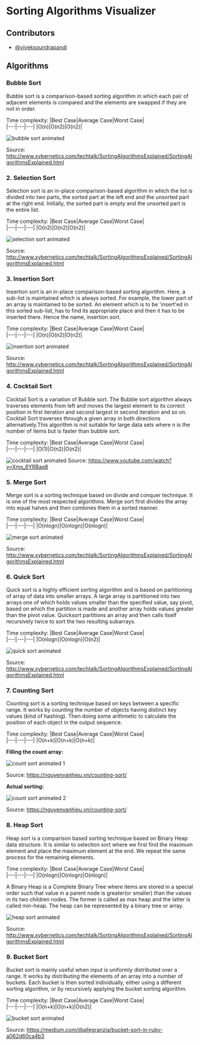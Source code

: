 # Sorting Algorithms Visualizer

## Contributors
  - [@viveksoundrapandi](https://github.com/viveksoundrapandi)

## Algorithms

### Bubble Sort  
Bubble sort is a comparison-based sorting algorithm in which each pair of adjacent elements is compared and the elements are swapped if they are not in order. 

Time complexity: 
|Best Case|Average Case|Worst Case|          
|---|---|---|
|O(n)|O(n2)|O(n2)|

![bubble sort animated](http://www.xybernetics.com/techtalk/SortingAlgorithmsExplained/images/bubble1.gif) 

Source: http://www.xybernetics.com/techtalk/SortingAlgorithmsExplained/SortingAlgorithmsExplained.html

### 2. Selection Sort
Selection sort is an in-place comparison-based algorithm in which the list is divided into two parts, the sorted part at the left end and the unsorted part at the right end. Initially, the sorted part is empty and the unsorted part is the entire list.

Time complexity:
|Best Case|Average Case|Worst Case|          
|---|---|---|
|O(n2)|O(n2)|O(n2)|

![selection sort animated](http://www.xybernetics.com/techtalk/SortingAlgorithmsExplained/images/SelectionEg01.gif)

Source: http://www.xybernetics.com/techtalk/SortingAlgorithmsExplained/SortingAlgorithmsExplained.html

### 3. Insertion Sort
Insertion sort is an in-place comparison-based sorting algorithm. Here, a sub-list is maintained which is always sorted. For example, the lower part of an array is maintained to be sorted. An element which is to be 'insert'ed in this sorted sub-list, has to find its appropriate place and then it has to be inserted there. Hence the name, insertion sort. 

Time complexity:
|Best Case|Average Case|Worst Case|          
|---|---|---|
|O(n)|O(n2)|O(n2)|

![insertion sort animated](https://i.pinimg.com/originals/92/b0/34/92b034385c440e08bc8551c97df0a2e3.gif)

Source: http://www.xybernetics.com/techtalk/SortingAlgorithmsExplained/SortingAlgorithmsExplained.html

### 4. Cocktail Sort
Cocktail Sort is a variation of Bubble sort. The Bubble sort algorithm always traverses elements from left and moves the largest element to its correct position in first iteration and second largest in second iteration and so on. Cocktail Sort traverses through a given array in both directions alternatively.This algorithm is not suitable for large data sets where n is the number of items but is faster than bubble sort.

Time complexity:
|Best Case|Average Case|Worst Case|          
|---|---|---|
|O(1)|O(n2)|O(n2)|

![cocktail sort animated](https://i.makeagif.com/media/11-26-2015/9SMe_Z.gif)
Source: https://www.youtube.com/watch?v=Xmx_6YRBaq8


### 5. Merge Sort
Merge sort is a sorting technique based on divide and conquer technique. It is one of the most respected algorithms. Merge sort first divides the array into equal halves and then combines them in a sorted manner.

Time complexity:
|Best Case|Average Case|Worst Case|          
|---|---|---|
|O(nlogn)|O(nlogn)|O(nlogn)|

![merge sort animated](http://www.xybernetics.com/techtalk/SortingAlgorithmsExplained/images/merge.gif)

Source: http://www.xybernetics.com/techtalk/SortingAlgorithmsExplained/SortingAlgorithmsExplained.html


### 6. Quick Sort
Quick sort is a highly efficient sorting algorithm and is based on partitioning of array of data into smaller arrays. A large array is partitioned into two arrays one of which holds values smaller than the specified value, say pivot, based on which the partition is made and another array holds values greater than the pivot value. Quicksort partitions an array and then calls itself recursively twice to sort the two resulting subarrays.

Time complexity:
|Best Case|Average Case|Worst Case|          
|---|---|---|
|O(nlogn)|O(nlogn)|O(n2)|

![quick sort animated](http://www.xybernetics.com/techtalk/SortingAlgorithmsExplained/images/quick1.gif)

Source: http://www.xybernetics.com/techtalk/SortingAlgorithmsExplained/SortingAlgorithmsExplained.html


### 7. Counting Sort
Counting sort is a sorting technique based on keys between a specific range. It works by counting the number of objects having distinct key values (kind of hashing). Then doing some arithmetic to calculate the position of each object in the output sequence. 

Time complexity:
|Best Case|Average Case|Worst Case|          
|---|---|---|
|O(n+k)|O(n+k)|O(n+k)|

**Filling the count array:**

![count sort animated 1](https://3.bp.blogspot.com/-jJchly1BkTc/WLGqCFDdvCI/AAAAAAAAAHA/luljAlz2ptMndIZNH0KLTTuQMNsfzDeFQCLcB/s1600/CSortUpdatedStepI.gif)

Source: https://nguyenvanhieu.vn/counting-sort/

**Actual sorting:**

![count sort animated 2](https://1.bp.blogspot.com/-xPqylngqASY/WLGq3p9n9vI/AAAAAAAAAHM/JHdtXAkJY8wYzDMBXxqarjmhpPhM0u8MACLcB/s1600/ResultArrayCS.gif)

Source: https://nguyenvanhieu.vn/counting-sort/

### 8. Heap Sort
Heap sort is a comparison based sorting technique based on Binary Heap data structure. It is similar to selection sort where we first find the maximum element and place the maximum element at the end. We repeat the same process for the remaining elements. 

Time complexity:
|Best Case|Average Case|Worst Case|          
|---|---|---|
|O(nlogn)|O(nlogn)|O(nlogn)|

A Binary Heap is a Complete Binary Tree where items are stored in a special order such that value in a parent node is greater(or smaller) than the values in its two children nodes. The former is called as max heap and the latter is called min-heap. The heap can be represented by a binary tree or array.

![heap sort animated](http://www.xybernetics.com/techtalk/SortingAlgorithmsExplained/images/heap1.gif)

Source: http://www.xybernetics.com/techtalk/SortingAlgorithmsExplained/SortingAlgorithmsExplained.html


### 9. Bucket Sort
Bucket sort is mainly useful when input is uniformly distributed over a range. It works by distributing the elements of an array into a number of buckets. Each bucket is then sorted individually, either using a different sorting algorithm, or by recursively applying the bucket sorting algorithm. 


Time complexity:
|Best Case|Average Case|Worst Case|          
|---|---|---|
|O(n+k)|O(n+k)|O(n2)|


![bucket sort animated](https://miro.medium.com/max/800/1*_2l-UN7jcQp54hgazT6iVA.gif)

Source: https://medium.com/@allegranzia/bucket-sort-in-ruby-a062d60ca4b3